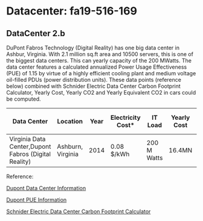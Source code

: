 # Datacenter:  fa19-516-169

## DataCenter 2.b

DuPont Fabros Technology (Digital Reality) has one big data center in Ashbur, Virginia. With 2.1 million sq.ft area and 10500 servers, this is one of the biggest data centers.
This can yearly capacity of the 200 MWatts. The data center features a calculated annualized Power Usage Effectiveness (PUE) of 1.15 by virtue of a highly efficient cooling plant and medium voltage oil-filled PDUs (power distribution units).
These data points (reference below) combined with Schnider Electric Data Center Carbon Footprint Calculator,  Yearly Cost, Yearly CO2 and Yearly Equivalent CO2 in cars could be computed.


| Data Center  | Location | Year  | Electricity Cost*  | IT Load  | Yearly Cost | Yearly CO2 Footprint |Equivalent in Ca |
| ------------ | -------- | ----- | ------------------ |  ------- | ----------- | -------------------- | --------------- |
|Virginia  Data Center,Dupont Fabros (Digital Reality)	|Ashburn, Virginia |2014|0.08 $/kWh|200 M Watts|16.4MN |106380|23450|


Reference:

[Dupont Data Center Information](https://www.computerworld.com/article/3412222/the-10-biggest-data-centres-in-the-world.html#slide5)

[Dupont PUE Information](https://hostingjournalist.com/news/dupont-fabros-technology-opens-energy-efficient-mega-data-center-on-its-ashburn-campus/)

[Schnider Electric Data Center Carbon Footprint Calculator](https://www.schneider-electric.com/en/work/solutions/system/s1/data-center-and-network-systems/trade-off-tools/data-center-carbon-footprint-comparison-calculator/)
